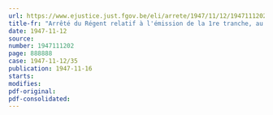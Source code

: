 ```yaml
---
url: https://www.ejustice.just.fgov.be/eli/arrete/1947/11/12/1947111202/justel
title-fr: "Arrêté du Régent relatif à l'émission de la 1re tranche, au capital nominal de 3 1/2 milliards de francs, de l'Emprunt de la Reconstruction"
date: 1947-11-12
source:
number: 1947111202
page: 888888
case: 1947-11-12/35
publication: 1947-11-16
starts:
modifies:
pdf-original:
pdf-consolidated:
---
```


